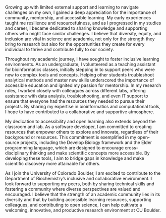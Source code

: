 Growing up with limited external support and learning to navigate challenges on my own, I gained a deep appreciation for the importance of community, mentorship, and accessible learning. My early experiences taught me resilience and resourcefulness, and as I progressed in my studies and career, I became dedicated to sharing knowledge and supporting others who might face similar challenges. I believe that diversity, equity, and inclusion are vital in science and academia, not only for the strength they bring to research but also for the opportunities they create for every individual to thrive and contribute fully to our society.

Throughout my academic journey, I have sought to foster inclusive learning environments. As an undergraduate, I volunteered as a teaching assistant for bioinformatics classes, initially stepping in to support peers who were new to complex tools and concepts. Helping other students troubleshoot analytical methods and master new skills underscored the importance of accessible education and ignited my passion for mentorship. In my research roles, I worked closely with colleagues across different labs, offering assistance with data analysis, troubleshooting, and even IT support to ensure that everyone had the resources they needed to pursue their projects. By sharing my expertise in bioinformatics and computational tools, I hope to have contributed to a collaborative and supportive atmosphere.

My dedication to accessibility and open learning also extends beyond the classroom and lab. As a software developer, I am committed to creating resources that empower others to explore and innovate, regardless of their background or resources. This commitment is exemplified in my open-source projects, including the Develop Biology framework and the Elder programming language, which are designed to encourage cross-disciplinary thinking and make scientific concepts more accessible. By developing these tools, I aim to bridge gaps in knowledge and make scientific discovery more attainable for others.

As I join the University of Colorado Boulder, I am excited to contribute to the Department of Biochemistry’s inclusive and collaborative environment. I look forward to supporting my peers, both by sharing technical skills and fostering a community where diverse perspectives are valued and encouraged. I believe that the strength of an academic community lies in its diversity and that by building accessible learning resources, supporting colleagues, and contributing to open science, I can help cultivate a welcoming, innovative, and productive research environment at CU Boulder.